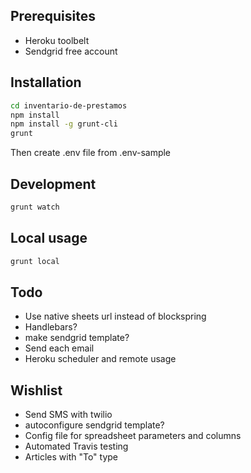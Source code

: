 Prerequisites
--

* Heroku toolbelt
* Sendgrid free account

Installation
--

```bash
cd inventario-de-prestamos
npm install
npm install -g grunt-cli
grunt
```

Then create .env file from .env-sample

Development
--

```bash
grunt watch
```

Local usage
--

```bash
grunt local
```

Todo
--

* Use native sheets url instead of blockspring
* Handlebars?
* make sendgrid template?
* Send each email
* Heroku scheduler and remote usage

Wishlist
--

* Send SMS with twilio
* autoconfigure sendgrid template?
* Config file for spreadsheet parameters and columns
* Automated Travis testing
* Articles with "To" type
